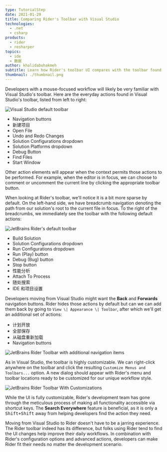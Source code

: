 ```yaml
---
type: TutorialStep
date: 2021-01-29
title: Comparing Rider's Toolbar with Visual Studio
technologies:
  - .net
  - csharp
products:
  - rider
  - resharper
topics:
  - ide
  - 数据
author: khalidabuhakmeh
subtitle: Learn how Rider's toolbar UI compares with the toolbar found in Visual Studio.
thumbnail: ./thumbnail.png
---
```


Developers with a mouse-focused workflow will likely be very familiar with Visual Studio's toolbar. Here are the everyday actions found in Visual Studio's toolbar, listed from left to right:

![Visual Studio default toolbar](./visual-studio-toolbar.png)

- Navigation buttons
- 新建项目
- Open File
- Undo and Redo Changes
- Solution Configurations dropdown
- Solution Platforms dropdown
- Debug Button
- Find Files
- Start Window

Other action elements will appear when the context permits those actions to be performed. For example, when the editor is in focus, we can choose to comment or uncomment the current line by clicking the appropriate toolbar button.

When looking at Rider's toolbar, we'll notice it is a bit more sparse by default. On the left-hand side, we have breadcrumb navigation denoting the path from our solution's root to the current file in focus. To the right of the breadcrumbs, we immediately see the toolbar with the following default actions:

![JetBrains Rider's default toolbar](./rider-default-toolbar.png)

- Build Solution
- Solution Configurations dropdown
- Run Configurations dropdown
- Run (Play) button
- Debug (Bug) button
- Stop button
- 性能分析
- Attach To Process
- 随处搜索
- IDE 和项目设置

Developers moving from Visual Studio might want the **Back** and **Forwards** navigation buttons. Rider hides those actions by default but can we can add them back by going to `View \| Appearance \| Toolbar`, after which we'll get an additional set of actions:

- 计划开放
- 全部保存
- 从磁盘重新加载
- Navigation buttons

![JetBrains Rider Toolbar with additional navigation items](./rider-with-toolbar-extra.png)

As in Visual Studio, the toolbar is highly customizable. We can right-click anywhere on the toolbar and click the resulting `Customize Menus and Toolbars...` option. A new dialog should appear with Rider's menu and toolbar locations ready to be customized for our unique workflow style.

![JetBrains Rider Toolbar With Customizations](./rider-toolbar-customizations.png)

While the UI is fully customizable, Rider's development team has gone through the meticulous process of making all functionality accessible via shortcut keys. The **Search Everywhere** feature is beneficial, as it is only a <kbd>Shift+Shift</kbd> away from helping developers find the action they need.

Moving from Visual Studio to Rider doesn't have to be a jarring experience. The Rider toolbar indeed has its difference, but folks using Rider tend to find the UI changes help improve their daily workflows. In combination with Rider's configuration options and advanced actions, developers can make Rider fit their needs no matter the development scenario. 
